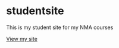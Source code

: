 # studentsite

This is my student site for my NMA courses

[View my site](https://mrgilbertb.github.io/studentsite)